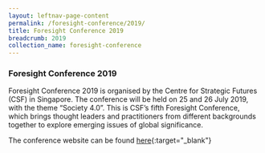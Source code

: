 ```yaml
---
layout: leftnav-page-content 
permalink: /foresight-conference/2019/ 
title: Foresight Conference 2019
breadcrumb: 2019
collection_name: foresight-conference
---
```


### Foresight Conference 2019

Foresight Conference 2019 is organised by the Centre for Strategic Futures (CSF) in Singapore. The conference will be held on 25 and 26 July 2019, with the theme “Society 4.0”. This is CSF’s fifth Foresight Conference, which brings thought leaders and practitioners from different backgrounds together to explore emerging issues of global significance.

The conference website can be found [here](https://foresight2019.wixsite.com/fc2019/about){:target="_blank"}
